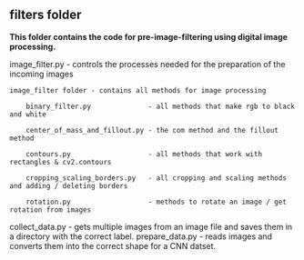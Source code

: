 ## filters folder

**This folder contains the code for pre-image-filtering using digital image processing.**

image_filter.py - controls the processes needed for the preparation of the incoming images

    image_filter folder - contains all methods for image processing
    
        binary_filter.py              - all methods that make rgb to black and white
        
        center_of_mass_and_fillout.py - the com method and the fillout method
        
        contours.py                   - all methods that work with rectangles & cv2.contours
        
        cropping_scaling_borders.py   - all cropping and scaling methods and adding / deleting borders
        
        rotation.py                   - methods to rotate an image / get rotation from images
        
collect_data.py - gets multiple images from an image file and saves them in a directory with the correct label.
prepare_data.py - reads images and converts them into the correct shape for a CNN datset.
